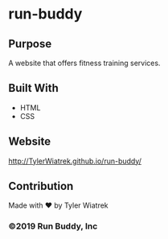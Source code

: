 # run-buddy

## Purpose
A website that offers fitness training services.

## Built With
* HTML
* CSS

## Website
http://TylerWiatrek.github.io/run-buddy/

## Contribution
Made with ❤️ by Tyler Wiatrek

### ©️2019 Run Buddy, Inc
